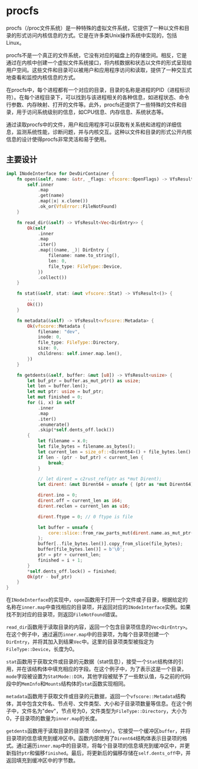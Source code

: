 # procfs

procfs（/proc文件系统）是一种特殊的虚拟文件系统，它提供了一种以文件和目录的形式访问内核信息的方式。它是在许多类Unix操作系统中实现的，包括Linux。

procfs不是一个真正的文件系统，它没有对应的磁盘上的存储空间。相反，它是通过在内核中创建一个虚拟文件系统接口，将内核数据和状态以文件的形式呈现给用户空间。这些文件和目录可以被用户和应用程序访问和读取，提供了一种交互式地查看和监控内核信息的方式。

在procfs中，每个进程都有一个对应的目录，目录的名称是进程的PID（进程标识符）。在每个进程目录下，可以找到与该进程相关的各种信息，如进程状态、命令行参数、内存映射、打开的文件等。此外，procfs还提供了一些特殊的文件和目录，用于访问系统级别的信息，如CPU信息、内存信息、系统状态等。

通过读取procfs中的文件，用户和应用程序可以获取有关系统和进程的详细信息，监测系统性能，诊断问题，并与内核交互。这种以文件和目录的形式公开内核信息的设计使得procfs非常灵活和易于使用。

## 主要设计

```rust
impl INodeInterface for DevDirContainer {
    fn open(&self, name: &str, _flags: vfscore::OpenFlags) -> VfsResult<Arc<dyn INodeInterface>> {
        self.inner
            .map
            .get(name)
            .map(|x| x.clone())
            .ok_or(VfsError::FileNotFound)
    }

    fn read_dir(&self) -> VfsResult<Vec<DirEntry>> {
        Ok(self
            .inner
            .map
            .iter()
            .map(|(name, _)| DirEntry {
                filename: name.to_string(),
                len: 0,
                file_type: FileType::Device,
            })
            .collect())
    }

    fn stat(&self, stat: &mut vfscore::Stat) -> VfsResult<()> {
        ...
        Ok(())
    }

    fn metadata(&self) -> VfsResult<vfscore::Metadata> {
        Ok(vfscore::Metadata {
            filename: "dev",
            inode: 0,
            file_type: FileType::Directory,
            size: 0,
            childrens: self.inner.map.len(),
        })
    }

    fn getdents(&self, buffer: &mut [u8]) -> VfsResult<usize> {
        let buf_ptr = buffer.as_mut_ptr() as usize;
        let len = buffer.len();
        let mut ptr: usize = buf_ptr;
        let mut finished = 0;
        for (i, x) in self
            .inner
            .map
            .iter()
            .enumerate()
            .skip(*self.dents_off.lock())
        {
            let filename = x.0;
            let file_bytes = filename.as_bytes();
            let current_len = size_of::<Dirent64>() + file_bytes.len() + 1;
            if len - (ptr - buf_ptr) < current_len {
                break;
            }

            // let dirent = c2rust_ref(ptr as *mut Dirent);
            let dirent: &mut Dirent64 = unsafe { (ptr as *mut Dirent64).as_mut() }.unwrap();

            dirent.ino = 0;
            dirent.off = current_len as i64;
            dirent.reclen = current_len as u16;

            dirent.ftype = 0; // 0 ftype is file

            let buffer = unsafe {
                core::slice::from_raw_parts_mut(dirent.name.as_mut_ptr(), file_bytes.len() + 1)
            };
            buffer[..file_bytes.len()].copy_from_slice(file_bytes);
            buffer[file_bytes.len()] = b'\0';
            ptr = ptr + current_len;
            finished = i + 1;
        }
        *self.dents_off.lock() = finished;
        Ok(ptr - buf_ptr)
    }
}
```

在`INodeInterface`的实现中，`open`函数用于打开一个文件或子目录，根据给定的名称在`inner.map`中查找相应的目录项，并返回对应的`INodeInterface`实例。如果找不到对应的目录项，则返回`FileNotFound`错误。

`read_dir`函数用于读取目录的内容，返回一个包含目录项信息的`Vec<DirEntry>`。在这个例子中，通过遍历`inner.map`中的目录项，为每个目录项创建一个`DirEntry`，并将其加入到结果`Vec`中。这里的目录项类型被指定为`FileType::Device`，长度为0。

`stat`函数用于获取文件或目录的元数据（stat信息），接受一个`Stat`结构体的引用，并在该结构体中填充相应的字段。在这个例子中，为了表示这是一个目录，`mode`字段被设置为`StatMode::DIR`，其他字段被赋予了一些默认值，与之前的代码段中的`MemInfo`和`Mounts`结构体的`stat`函数实现相同。

`metadata`函数用于获取文件或目录的元数据，返回一个`vfscore::Metadata`结构体，其中包含文件名、节点号、文件类型、大小和子目录项数量等信息。在这个例子中，文件名为"dev"，节点号为0，文件类型为`FileType::Directory`，大小为0，子目录项的数量为`inner.map`的长度。

`getdents`函数用于读取目录的目录项（dentry）。它接受一个缓冲区`buffer`，并将目录项的信息填充到缓冲区中。函数内部使用了`Dirent64`结构体表示目录项的格式。通过遍历`inner.map`中的目录项，将每个目录项的信息填充到缓冲区中，并更新指针`ptr`和偏移`finished`。最后，将更新后的偏移存储在`self.dents_off`中，并返回填充到缓冲区中的字节数。
